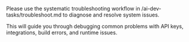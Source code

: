 Please use the systematic troubleshooting workflow in /ai-dev-tasks/troubleshoot.md to diagnose and resolve system issues.

This will guide you through debugging common problems with API keys, integrations, build errors, and runtime issues.
